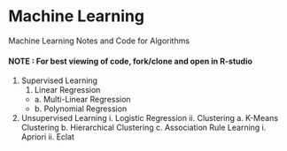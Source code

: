 # Machine Learning
Machine Learning Notes and Code for Algorithms

#### NOTE : For best viewing of code, fork/clone and open in R-studio

1. Supervised Learning 
    1. Linear Regression
    + a. Multi-Linear Regression
    + b. Polynomial Regression
2. Unsupervised Learning
  i. Logistic Regression
 ii. Clustering
     a. K-Means Clustering
     b. Hierarchical Clustering
     c. Association Rule Learning
        i. Apriori
       ii. Eclat
